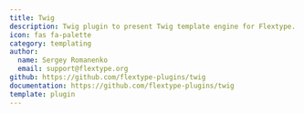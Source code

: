 ```yaml
---
title: Twig
description: Twig plugin to present Twig template engine for Flextype.
icon: fas fa-palette
category: templating
author:
  name: Sergey Romanenko
  email: support@flextype.org
github: https://github.com/flextype-plugins/twig
documentation: https://github.com/flextype-plugins/twig
template: plugin
---
```

